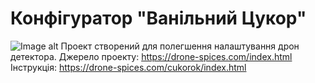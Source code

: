 # Конфігуратор "Ванільний Цукор"
![Image alt](https://github.com/centroparotjag/cukorok_drone_detector/tree/main/resource/cukorok_fone.png)
Проект створений для полегшення налаштування дрон детектора. 
Джерело проекту: https://drone-spices.com/index.html
Інструкція: https://drone-spices.com/cukorok/index.html
